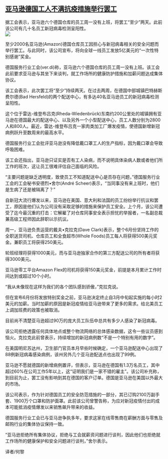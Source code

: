 <!--1593489092000-->
[亚马逊德国工人不满抗疫措施举行罢工](https://cn.ft.com/story/001088339?full=y)
------

<div></div><div class="story-lead">据工会表示，亚马逊六个德国仓库的员工周一没有上班，将罢工“至少”两天。此前该公司有几十名员工新冠病毒检测呈阳性。</div><div class=" story-image image"><img src="https://thumbor.ftacademy.cn/unsafe/1340x754/https://thumbor.ftacademy.cn/unsafe/picture/6/000096556_piclink.jpg"></div><div class="story-body"><div id="story-body-container"><p>至少2000名亚马逊(Amazon)德国仓库员工因担心与新冠病毒相关的安全问题而举行罢工。与此同时，该公司宣布，将向全球一线员工发放5亿美元的“一次性特别感谢”奖金。</p><p>德国服务行业工会(ver.di)称，亚马逊六个德国仓库的员工周一没有上班。该工会此前要求亚马逊与其坐下来谈判，就工作场所的健康防护措施和加薪问题达成集体协议。</p><p>该工会表示，此次罢工将“至少”持续两天。在过去两周，在德国中部城镇巴特赫斯费尔德(Bad Hersfeld)的两个配送中心，有多达40名亚马逊员工的新冠病毒检测呈阳性。</p><p>这个位于雷达-维登布吕克(Rheda-Wiedenbrück)东南约200公里处的城镇拥有亚马逊在德国最大的配送中心、以及另外一个小型配送中心，员工人数分别为2800人和800人。最近，雷达-维登布吕克一家肉类加工厂爆发疫情，使德国新增新冠病例跃升至数周来的最高水平。</p><div  data-o-ads-name="mpu-middle1" class="o-ads in-article-advert" data-o-ads-formats-default="false"  data-o-ads-formats-small="FtcMobileMpu"  data-o-ads-formats-medium="FtcMpu" data-o-ads-formats-large="FtcMpu" data-o-ads-formats-extra="FtcMpu" data-o-ads-targeting="cnpos=middle1;" data-cy='[{"devices":["PC","iPhoneWeb","AndroidWeb","iPhoneApp","AndroidApp"],"pattern":"MPU","position":"Middle1","container":"mpuInStory"}]'></div><p>德国服务行业工会批评亚马逊没有降低戴口罩工人的生产指标，因为戴口罩会导致呼吸困难。</p><p>该工会还指出，亚马逊只证实是否有工人染病，而不说明具体染病人数或者他们所工作的班次，这让员工很难评估自己面临的风险。</p><p>“主要问题是缺乏透明度，致使员工不知道配送中心是否存在问题，”德国服务行业工会的工会秘书安德烈•舍尔(André Scheer)表示，“当同事没有来上班时，他们是生病了还是被隔离了？”</p><p>自新冠大流行爆发以来，亚马逊在美国、意大利和法国的员工纷纷举行抗议和罢工，原因是他们认为公司没有采取足够的措施来保护员工安全。上个月，该公司遭受了迄今最沉重的打击：它解雇了对仓库同事安全表示担忧的举报者，一名副总裁兼高级工程师因此辞职以示抗议。</p><p>周一，亚马逊负责运营的戴夫•克拉克(Dave Clark)表示，整个6月份坚持工作的全职送货司机、仓库员工和全食超市(Whole Foods)员工每人将获得500美元奖金。兼职员工将获得250美元。</p><p>轮班经理将获得1000美元，而与亚马逊独家合作的第三方配送公司的所有者将获得3000美元。</p><div data-o-ads-name="mpu-middle2" class="o-ads in-article-advert" data-o-ads-formats-default="false"  data-o-ads-formats-small="FtcMobileMpu"  data-o-ads-formats-medium="false" data-o-ads-formats-large="false" data-o-ads-formats-extra="false" data-o-ads-targeting="cnpos=middle2;" data-cy='[{"devices":["iPhoneWeb","AndroidWeb","iPhoneApp","AndroidApp"],"pattern":"MPU","position":"Middle2","container":"mpuInStory"}]'></div><p>亚马逊零工平台Amazon Flex的司机将获得150美元奖金，前提是本月累计工作时间达到或超过10个小时。</p><p>“我从未像现在这样为我们的各个团队感到骄傲，”克拉克说。</p><p>但在宣布6月份将发放特别奖金之前，亚马逊决定终止自3月中旬起实施的每小时2美元的加薪。当时加薪的原因是新冠疫情给亚马逊带来了更多的需求。给北美员工上调加班费的政策也被取消。</p><p>目前尚不清楚亚马逊超过90万的庞大员工队伍中总共有多少人感染了新冠病毒。</p><p>该公司拒绝透露任何具体地点或整个物流网络的总体感染数据，这令一些议员感到恼火。克拉克此前曾表示，持续增加的新冠病例数“不是一个特别有用的数字”。</p><div data-o-ads-name="mpu-middle3" class="o-ads in-article-advert" data-o-ads-formats-default="false"  data-o-ads-formats-small="FtcMobileMpu"  data-o-ads-formats-medium="false" data-o-ads-formats-large="false" data-o-ads-formats-extra="false" data-o-ads-targeting="cnpos=middle3;" data-cy='[{"devices":["iPhoneWeb","AndroidWeb","iPhoneApp","AndroidApp"],"pattern":"MPU","position":"Middle3","container":"mpuInStory"}]'></div><p>在美国明尼苏达州，卫生部门官员本月早些时候确定，一个亚马逊配送中心出现了88例新冠病毒感染病例，该州另外几个亚马逊配送点也出现了99例。</p><p>亚马逊不愿就德国的新增病例置评，但表示，亚马逊在德国有1.3万名员工，其中超过60%在公司工作5年以上，这“证明我们是一家不错的雇主”。该公司补充称，到目前为止，罢工没有影响到其在德国的客户订单。德国是亚马逊在美国以外最大的市场。</p><p>该公司表示，作为针对德国员工的安全防范措施的一部分，其已订购2100万副手套、1900万个口罩和防护面罩。此前该公司曾警告称，为应对新冠疫情付出的成本可能抵消疫情爆发以来销售飙升带来的收益。</p><p>德国服务行业工会已与亚马逊争执多年，要求这家在线零售商在薪酬方面与零售及邮购行业的集体协议保持一致。</p><p>“亚马逊拒绝所有集体协议，拒绝与工会就薪资问题进行谈判，因此他们也拒绝就工作场所的健康保护和安全问题进行谈判，”舍尔表示。</p><div data-o-ads-name="mpu-middle4" class="o-ads in-article-advert" data-o-ads-formats-default="false"  data-o-ads-formats-small="FtcMobileMpu"  data-o-ads-formats-medium="false" data-o-ads-formats-large="false" data-o-ads-formats-extra="false" data-o-ads-targeting="cnpos=middle4;" data-cy='[{"devices":["iPhoneWeb","AndroidWeb","iPhoneApp","AndroidApp"],"pattern":"MPU","position":"Middle4","container":"mpuInStory"}]'></div><p>译者/何黎</p></div><div class="clearfloat"></div></div>
